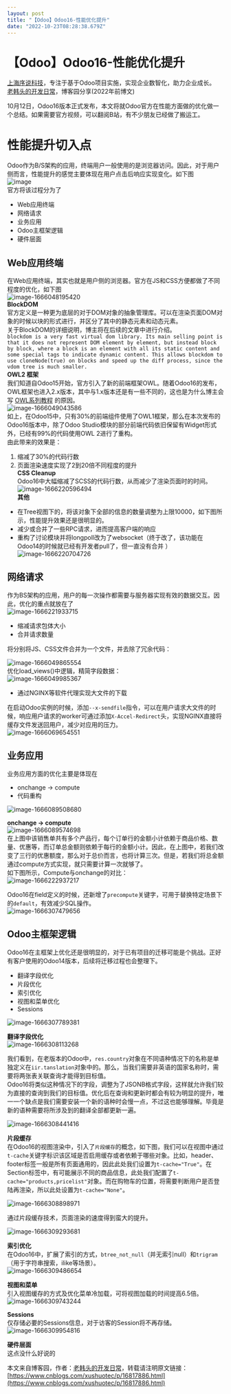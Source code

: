 ```yaml
---
layout: post
title: "【Odoo】Odoo16-性能优化提升"
date: "2022-10-23T08:28:38.679Z"
---
```

【Odoo】Odoo16-性能优化提升
===================

[上海序说科技](https://www.xushuotec.com)，专注于基于Odoo项目实施，实现企业数智化，助力企业成长。  
[老韩头的开发日常](https://www.cnblogs.com/xushuotec/)，博客园分享(2022年前博文)

10月12日，Odoo16版本正式发布，本文将就Odoo官方在性能方面做的优化做一个总结。如果需要官方视频，可以翻阅B站，有不少朋友已经做了搬运工。

性能提升切入点
=======

Odoo作为B/S架构的应用，终端用户一般使用的是浏览器访问。因此，对于用户侧而言，性能提升的感觉主要体现在用户点击后响应实现变化。如下图  
![image](https://odoo.xushuotec.com/upload/2022/10/image.png)  
官方将该过程分为了

*   Web应用终端
*   网络请求
*   业务应用
*   Odoo主框架逻辑
*   硬件层面

Web应用终端
-------

在Web应用终端，其实也就是用户侧的浏览器。官方在JS和CSS方便都做了不同程度的优化，如下图  
![image-1666048195420](https://odoo.xushuotec.com/upload/2022/10/image-1666048195420.png)  
**BlockDOM**  
官方定义是一种更为底层的对于DOM对象的抽象管理库。可以在渲染页面DOM对象的时候以块的形式进行，并区分了其中的静态元素和动态元素。  
关于BlockDOM的详细说明，博主将在后续的文章中进行介绍。  
`blockdom is a very fast virtual dom library. Its main selling point is that it does not represent DOM element by element, but instead block by block, where a block is an element with all its static content and some special tags to indicate dynamic content. This allows blockdom to use cloneNode(true) on blocks and speed up the diff process, since the vdom tree is much smaller.`  
**OWL2 框架**  
我们知道自Odoo15开始，官方引入了新的前端框架OWL。随着Odoo16的发布，OWL框架也进入2.x版本，其中与1.x版本还是有一些不同的，这也是为什么博主会写 [OWL系列教程](https://odoo.xushuotec.com/archives/odoo) 的原因。  
![image-1666049043586](https://odoo.xushuotec.com/upload/2022/10/image-1666049043586.png)  
如上，在Odoo15中，只有30%的前端组件使用了OWL1框架，那么在本次发布的Odoo16版本中，除了Odoo Studio模块的部分前端代码依旧保留有Widget形式外，已经有99%的代码使用OWL 2进行了重构。  
由此带来的效果是：

1.  缩减了30%的代码行数
2.  页面渲染速度实现了2到20倍不同程度的提升  
    **CSS Cleanup**  
    Odoo16中大幅缩减了SCSS的代码行数，从而减少了渲染页面时的时间。  
    ![image-1666220596494](https://odoo.xushuotec.com/upload/2022/10/image-1666220596494.png)  
    **其他**

*   在Tree视图下的，将该对象下全部的信息的数量调整为上限10000，如下图所示，性能提升效果还是很明显的。
*   减少或合并了一些RPC请求，进而提高客户端的响应
*   重构了讨论模块并将longpoll改为了websocket（终于改了，该功能在Odoo14的时候就已经有开发者pull了，但一直没有合并 ）  
    ![image-1666220704726](https://odoo.xushuotec.com/upload/2022/10/image-1666220704726.png)

网络请求
----

作为BS架构的应用，用户的每一次操作都需要与服务器实现有效的数据交互。因此，优化的重点就放在了  
![image-1666221933715](https://odoo.xushuotec.com/upload/2022/10/image-1666221933715.png)

*   缩减请求包体大小
*   合并请求数量

将分别将JS、CSS文件合并为一个文件，并去除了冗余代码：

![image-1666049865554](https://odoo.xushuotec.com/upload/2022/10/image-1666049865554.png)  
优化load\_views()中逻辑，精简字段数据：  
![image-1666049985367](https://odoo.xushuotec.com/upload/2022/10/image-1666049985367.png)

*   通过NGINX等软件代理实现大文件的下载

在启动Odoo实例的时候，添加`--x-sendfile`指令，可以在用户请求大文件的时候，响应用户请求的worker可通过添加`X-Accel-Redirect`头，实现NGINX直接将缓存文件发送回用户，减少对应用的压力。  
![image-1666069654551](https://odoo.xushuotec.com/upload/2022/10/image-1666069654551.png)

业务应用
----

业务应用方面的优化主要是体现在

*   onchange -> compute
*   代码重构

![image-1666089508680](https://odoo.xushuotec.com/upload/2022/10/image-1666089508680.png)

**onchange -> compute**  
![image-1666089574698](https://odoo.xushuotec.com/upload/2022/10/image-1666089574698.png)  
在上图中该销售单共有多个产品行，每个订单行的金额小计依赖于商品价格、数量、优惠等，而订单总金额则依赖于每行的金额小计。因此，在上图中，若我们改变了三行的优惠额度，那么对于总价而言，也将计算三次。但是，若我们将总金额通过compute方式实现，就只需要计算一次就够了。  
如下图所示，Compute与onchange的对比：  
![image-1666222937217](https://odoo.xushuotec.com/upload/2022/10/image-1666222937217.png)

Odoo16在field定义的时候，还新增了`precompute`关键字，可用于替换特定场景下的`default`，有效减少SQL操作。  
![image-1666307479656](https://odoo.xushuotec.com/upload/2022/10/image-1666307479656.png)

Odoo主框架逻辑
---------

Odoo16在主框架上优化还是很明显的，对于已有项目的迁移可能是个挑战。正好有客户使用的Odoo14版本，后续将迁移过程也会整理下。

*   翻译字段优化
*   片段优化
*   索引优化
*   视图和菜单优化
*   Sessions

![image-1666307789381](https://odoo.xushuotec.com/upload/2022/10/image-1666307789381.png)

**翻译字段优化**  
![image-1666308113268](https://odoo.xushuotec.com/upload/2022/10/image-1666308113268.png)

我们看到，在老版本的Odoo中，`res.country`对象在不同语种情况下的名称是单独定义在`iir.tanslation`对象中的。那么，当我们需要非英语的国家名称时，需要将两张表关联查询才能得到目标值。  
Odoo16将类似这种情况下的字段，调整为了JSONB格式字段，这样就允许我们较为直接的查询到我们的目标值。优化后在查询和更新时都会有较为明显的提升，唯一一个缺点是我们需要安装一个新的语种时会慢一点，不过这也能够理解。毕竟是新的语种需要将所涉及到的翻译全部都更新一遍。

![image-1666308441416](https://odoo.xushuotec.com/upload/2022/10/image-1666308441416.png)

**片段缓存**  
在Odoo16的视图渲染中，引入了`片段缓存`的概念，如下图，我们可以在视图中通过`t-cache`关键字标识该区域是否启用缓存或者依赖于哪些对象。比如，header、footer标签一般是所有页面通用的，因此此处我们设置为`t-cache="True"`。在Section标签中，有可能展示不同的商品信息，此处我们配置了`t-cache="products,pricelist"`对象。而在购物车的位置，将需要判断用户是否登陆再渲染，所以此处设置为`t-cache="None"`。

![image-1666308898971](https://odoo.xushuotec.com/upload/2022/10/image-1666308898971.png)

通过片段缓存技术，页面渲染的速度得到蛮大的提升。

![image-1666309293681](https://odoo.xushuotec.com/upload/2022/10/image-1666309293681.png)

**索引优化**  
在Odoo16中，扩展了索引的方式，`btree_not_null`（并无索引null）和`trigram`（用于字符串搜索，ilike等场景）。  
![image-1666309486654](https://odoo.xushuotec.com/upload/2022/10/image-1666309486654.png)

**视图和菜单**  
引入视图缓存的方式及优化菜单冷加载，可将视图加载的时间提高6.5倍。  
![image-1666309743244](https://odoo.xushuotec.com/upload/2022/10/image-1666309743244.png)

**Sessions**  
仅存储必要的Sessions信息，对于访客的Session将不再存储。  
![image-1666309954816](https://odoo.xushuotec.com/upload/2022/10/image-1666309954816.png)

**硬件层面**  
这点没什么好说的

本文来自博客园，作者：[老韩头的开发日常](https://www.cnblogs.com/xushuotec/)，转载请注明原文链接：[https://www.cnblogs.com/xushuotec/p/16817886.html](https://www.cnblogs.com/xushuotec/p/16817886.html)